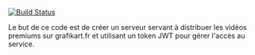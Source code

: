 

[![Build Status](https://travis-ci.org/Grafikart/video.grafikart.fr.svg)](https://travis-ci.org/Grafikart/video.grafikart.fr)

Le but de ce code est de créer un serveur servant à distribuer les vidéos premiums sur grafikart.fr et utilisant un token JWT pour gérer l'accès au service.
